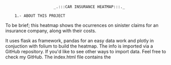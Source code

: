                          _.:::CAR INSURANCE HEATMAP:::._

        1.- ABOUT THIS PROJECT
To be brief; this heatmap shows the ocurrences on sinister claims for an insurance company, along with their costs.

It uses flask as framework, pandas for an easy data work and plotly in conjuction with folium to build the heatmap.
The info is imported via a GitHub repository. If you'd like to see other ways to import data. Feel free to check my GitHub.
The index.html file contains the <style> CSS inside of it. And also the app.py archive has all the functions inside of it too.
Since this files are really short and no private tokens ares used, I didn't considered necessary to build separated files for this.

Now lets have some context:
Mexico city is divided on 16 different areas called "alcaldías".
Which are just like big neighborhoods but without a clear physical division.
I don't know and couldn't find an English word for this term, so I'll just call them "Towns"

What's the practical use for this?
The practical use for the Heatmap is to make decision making, easier.
Since managers can use it to comprehend in an easy and quick way which zones on the city are the most prone to have incidents, 
what kind of incidents and how much money they ended up costing for the company.

Managers could, as an example, rise the price of the insurance for people that lives near those areas, 
so the company can recover some money on the elevated insurance claims rate.
Or the oppossite; the company could decide to lower the prices to their clients that lives on the low risk areas.
And as you can figure, lower costs comes with more client interest on the service.

Granted; this is about car insurance, so is not expected for the people to stay home and not drive far from their houses.
However, a good amount of car accidents tend to happen really close to home, 
because of the false security feeling peole experiment when being near their houses.

Also this use depends on the kind of data you ingest into the app.
It could show the sales for an Ecommerce, crime rate, political supporters, market study, etc.
The best way I can summarize the usefulness of this heatmap would be "Decision Making"



        2.- INSTALL AND RUN

You just need to have python3 installed on your device.
>I recommend to create a virtual environment before installing any library
    python -m venv heatmap

    -Then you can activate the environment using the command
        heatmap\Scripts\activate (for Windows) OR source heatmap/bin/activate (for MacOs)

    -I also advice you to make sure you're not on the global environment by writing
        pip list

>If the list contains little to no libraries, then you're good to go. Install the libraries
    pip install flask pandas requests plotly folium branca

>Once installed, you can run the program by writing on your terminal
    pyton app.py

>Launch your web browser and enter the ip adress the terminal gave you



        3.- HOW TO USE THE HEATMAP
It's pretty straightforward; you just have to choose the incident type you wanna check on, 
the part of the city that interests you and the criteria you wish the "heat" to be based on.
If you chose "ocurrences" then the map will be colored by the number of times that incident has happened in that specific zone in the city.
If you select "Total Cost" then it will show how much money the company has spend on that kind of incident.

You can take the color line on the upper right side of the map as a reference. So you are aware of "how much" certain color means
And also see how the numbers change according to your election.



        4.- ROOM FOR IMPROVEMENT
This, more than an improvement is an alternative. As I said before, this app could support data from other industries and from different sources.
So yeah, you could use API's to call data on real time, pull data from a cloud database, or even use Web Scraping to build your dataset.
OBVIOUSLY you'll have to change the input and the column names. But that's an easy task.

Also the colorline bar could be placed outside the map, so it doesn't merge with the map colors. I'll make that change sometime in the future...



        5.- ABOUT ME
Hey there! Flavio Álvarez here. I'm a Data Scientist currently living in Mexico, with a good mileage and knowledge about Ecommerce.
I like videogames (as almost every other programmer, how unique), motorcycles, and I really love listening to 2000's rock.
You cand reach me on these links:
https://github.com/flavioAlvarezD
https://www.linkedin.com/in/flavio-alvarez-dorantes/

And thank you for reading this :D
